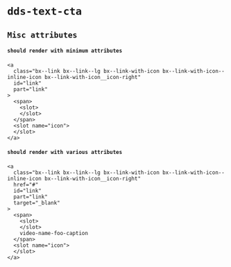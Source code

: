 # `dds-text-cta`

## `Misc attributes`

####   `should render with minimum attributes`

```
<a
  class="bx--link bx--link--lg bx--link-with-icon bx--link-with-icon--inline-icon bx--link-with-icon__icon-right"
  id="link"
  part="link"
>
  <span>
    <slot>
    </slot>
  </span>
  <slot name="icon">
  </slot>
</a>

```

####   `should render with various attributes`

```
<a
  class="bx--link bx--link--lg bx--link-with-icon bx--link-with-icon--inline-icon bx--link-with-icon__icon-right"
  href="#"
  id="link"
  part="link"
  target="_blank"
>
  <span>
    <slot>
    </slot>
    video-name-foo-caption
  </span>
  <slot name="icon">
  </slot>
</a>

```


